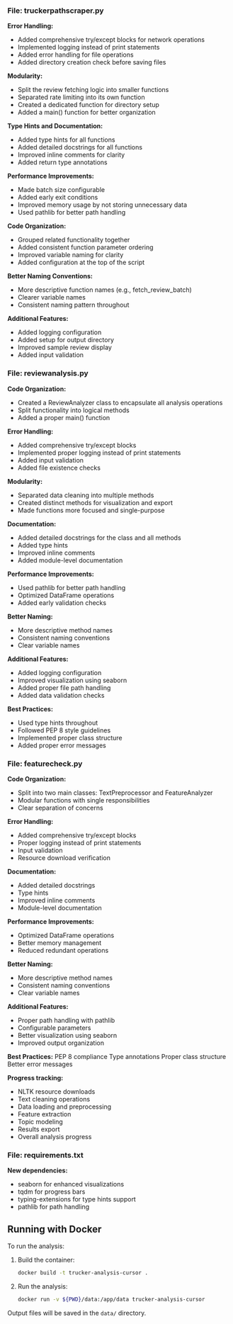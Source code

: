 ### File: truckerpathscraper.py

**Error Handling:**
- Added comprehensive try/except blocks for network operations
- Implemented logging instead of print statements
- Added error handling for file operations
- Added directory creation check before saving files

**Modularity:**
- Split the review fetching logic into smaller functions
- Separated rate limiting into its own function
- Created a dedicated function for directory setup
- Added a main() function for better organization

**Type Hints and Documentation:**
- Added type hints for all functions
- Added detailed docstrings for all functions
- Improved inline comments for clarity
- Added return type annotations

**Performance Improvements:**
- Made batch size configurable
- Added early exit conditions
- Improved memory usage by not storing unnecessary data
- Used pathlib for better path handling

**Code Organization:**
- Grouped related functionality together
- Added consistent function parameter ordering
- Improved variable naming for clarity
- Added configuration at the top of the script

**Better Naming Conventions:**
- More descriptive function names (e.g., fetch_review_batch)
- Clearer variable names
- Consistent naming pattern throughout

**Additional Features:**
- Added logging configuration
- Added setup for output directory
- Improved sample review display
- Added input validation

### File: reviewanalysis.py

**Code Organization:**
- Created a ReviewAnalyzer class to encapsulate all analysis operations
- Split functionality into logical methods
- Added a proper main() function

**Error Handling:**
- Added comprehensive try/except blocks
- Implemented proper logging instead of print statements
- Added input validation
- Added file existence checks

**Modularity:**
- Separated data cleaning into multiple methods
- Created distinct methods for visualization and export
- Made functions more focused and single-purpose

**Documentation:**
- Added detailed docstrings for the class and all methods
- Added type hints
- Improved inline comments
- Added module-level documentation

**Performance Improvements:**
- Used pathlib for better path handling
- Optimized DataFrame operations
- Added early validation checks

**Better Naming:**
- More descriptive method names
- Consistent naming conventions
- Clear variable names

**Additional Features:**
- Added logging configuration
- Improved visualization using seaborn
- Added proper file path handling
- Added data validation checks

**Best Practices:**
- Used type hints throughout
- Followed PEP 8 style guidelines
- Implemented proper class structure
- Added proper error messages

### File: featurecheck.py

**Code Organization:**
- Split into two main classes: TextPreprocessor and FeatureAnalyzer
- Modular functions with single responsibilities
- Clear separation of concerns

**Error Handling:**
- Added comprehensive try/except blocks
- Proper logging instead of print statements
- Input validation
- Resource download verification

**Documentation:**
- Added detailed docstrings
- Type hints
- Improved inline comments
- Module-level documentation

**Performance Improvements:**
- Optimized DataFrame operations
- Better memory management
- Reduced redundant operations

**Better Naming:**
- More descriptive method names
- Consistent naming conventions
- Clear variable names

**Additional Features:**
- Proper path handling with pathlib
- Configurable parameters
- Better visualization using seaborn
- Improved output organization

**Best Practices:**
PEP 8 compliance
Type annotations
Proper class structure
Better error messages

**Progress tracking:**
- NLTK resource downloads
- Text cleaning operations
- Data loading and preprocessing
- Feature extraction
- Topic modeling
- Results export
- Overall analysis progress

### File: requirements.txt

**New dependencies:**
- seaborn for enhanced visualizations
- tqdm for progress bars
- typing-extensions for type hints support
- pathlib for path handling

## Running with Docker

To run the analysis:

1. Build the container:
   ```bash
   docker build -t trucker-analysis-cursor .
   ```

2. Run the analysis:
   ```bash
   docker run -v ${PWD}/data:/app/data trucker-analysis-cursor
   ```

Output files will be saved in the `data/` directory.

